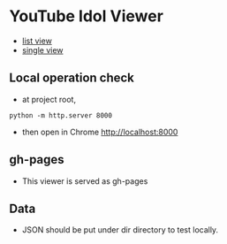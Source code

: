 # YouTube Idol Viewer

* [list view](./view/list/list.html) 
* [single view](./view/viewer/viewer.html)

## Local operation check

* at project root, 

```
python -m http.server 8000
```

* then open in Chrome [http://localhost:8000](http://localhost:8000)

## gh-pages

* This viewer is served as gh-pages

## Data

* JSON should be put under dir directory to test locally.